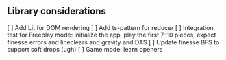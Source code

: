 ## Library considerations

[ ] Add Lit for DOM rendering
[ ] Add ts-pattern for reducer
[ ] Integration test for Freeplay mode: initialize the app, play the first 7-10 pieces, expect finesse errors and lineclears and gravity and DAS
[ ] Update finesse BFS to support soft drops (ugh)
[ ] Game mode: learn openers
